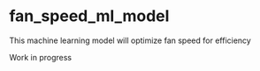 # fan_speed_ml_model
This machine learning model will optimize fan speed for efficiency

Work in progress
